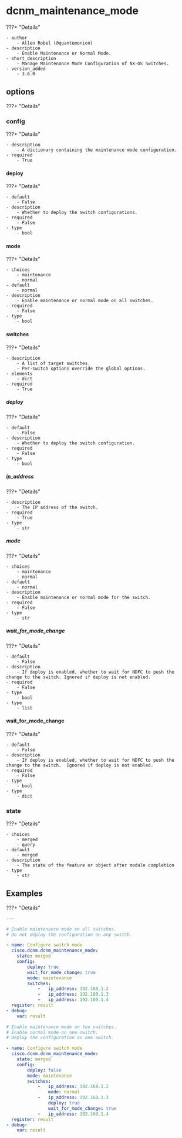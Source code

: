 # dcnm_maintenance_mode

???+ "Details"

    - author
        - Allen Robel (@quantumonion)
    - description
        - Enable Maintenance or Normal Mode.
    - short_description
        - Manage Maintenance Mode Configuration of NX-OS Switches.
    - version_added
        - 3.6.0


## options

???+ "Details"


### config

???+ "Details"

    - description
        - A dictionary containing the maintenance mode configuration.
    - required
        - True

#### deploy

???+ "Details"

    - default
        - False
    - description
        - Whether to deploy the switch configurations.
    - required
        - False
    - type
        - bool

#### mode

???+ "Details"

    - choices
        - maintenance
        - normal
    - default
        - normal
    - description
        - Enable maintenance or normal mode on all switches.
    - required
        - False
    - type
        - bool

#### switches

???+ "Details"

    - description
        - A list of target switches. 
        - Per-switch options override the global options.
    - elements
        - dict
    - required
        - True

##### deploy

???+ "Details"

    - default
        - False
    - description
        - Whether to deploy the switch configuration.
    - required
        - False
    - type
        - bool

##### ip_address

???+ "Details"

    - description
        - The IP address of the switch.
    - required
        - True
    - type
        - str

##### mode

???+ "Details"

    - choices
        - maintenance
        - normal
    - default
        - normal
    - description
        - Enable maintenance or normal mode for the switch.
    - required
        - False
    - type
        - str

##### wait_for_mode_change

???+ "Details"

    - default
        - False
    - description
        - If deploy is enabled, whether to wait for NDFC to push the change to the switch. Ignored if deploy is not enabled.
    - required
        - False
    - type
        - bool
    - type
        - list

#### wait_for_mode_change

???+ "Details"

    - default
        - False
    - description
        - If deploy is enabled, whether to wait for NDFC to push the change to the switch.  Ignored if deploy is not enabled.
    - required
        - False
    - type
        - bool
    - type
        - dict

### state

???+ "Details"

    - choices
        - merged
        - query
    - default
        - merged
    - description
        - The state of the feature or object after module completion
    - type
        - str

## Examples

???+ "Details"

``` yaml
---

# Enable maintenance mode on all switches.
# Do not deploy the configuration on any switch.

- name: Configure switch mode
  cisco.dcnm.dcnm_maintenance_mode:
    state: merged
    config:
        deploy: true
        wait_for_mode_change: true
        mode: maintenance
        switches:
            -   ip_address: 192.168.1.2
            -   ip_address: 192.160.1.3
            -   ip_address: 192.160.1.4
  register: result
- debug:
    var: result

# Enable maintenance mode on two switches.
# Enable normal mode on one switch.
# Deploy the configuration on one switch.

- name: Configure switch mode
  cisco.dcnm.dcnm_maintenance_mode:
    state: merged
    config:
        deploy: false
        mode: maintenance
        switches:
            -   ip_address: 192.168.1.2
                mode: normal
            -   ip_address: 192.160.1.3
                deploy: true
                wait_for_mode_change: true
            -   ip_address: 192.160.1.4
  register: result
- debug:
    var: result


```
